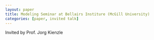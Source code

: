 ```yaml
---
layout: paper
title: Modeling Seminar at Bellairs Institure (McGill University)
categories: [paper, invited talk]
---
```


Invited by Prof. Jorg Kienzle